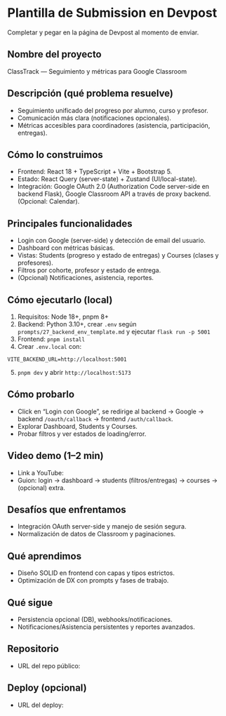 # Plantilla de Submission en Devpost

Completar y pegar en la página de Devpost al momento de enviar.

## Nombre del proyecto
ClassTrack — Seguimiento y métricas para Google Classroom

## Descripción (qué problema resuelve)
- Seguimiento unificado del progreso por alumno, curso y profesor.
- Comunicación más clara (notificaciones opcionales).
- Métricas accesibles para coordinadores (asistencia, participación, entregas).

## Cómo lo construimos
- Frontend: React 18 + TypeScript + Vite + Bootstrap 5.
- Estado: React Query (server-state) + Zustand (UI/local-state).
- Integración: Google OAuth 2.0 (Authorization Code server-side en backend Flask), Google Classroom API a través de proxy backend. (Opcional: Calendar).

## Principales funcionalidades
- Login con Google (server-side) y detección de email del usuario.
- Dashboard con métricas básicas.
- Vistas: Students (progreso y estado de entregas) y Courses (clases y profesores).
- Filtros por cohorte, profesor y estado de entrega.
- (Opcional) Notificaciones, asistencia, reportes.

## Cómo ejecutarlo (local)
1) Requisitos: Node 18+, pnpm 8+
2) Backend: Python 3.10+, crear `.env` según `prompts/27_backend_env_template.md` y ejecutar `flask run -p 5001`
3) Frontend: `pnpm install`
4) Crear `.env.local` con:
```
VITE_BACKEND_URL=http://localhost:5001
```
5) `pnpm dev` y abrir `http://localhost:5173`

## Cómo probarlo
- Click en “Login con Google”, se redirige al backend → Google → backend `/oauth/callback` → frontend `/auth/callback`.
- Explorar Dashboard, Students y Courses.
- Probar filtros y ver estados de loading/error.

## Video demo (1–2 min)
- Link a YouTube: <URL>
- Guion: login → dashboard → students (filtros/entregas) → courses → (opcional) extra.

## Desafíos que enfrentamos
- Integración OAuth server-side y manejo de sesión segura.
- Normalización de datos de Classroom y paginaciones.

## Qué aprendimos
- Diseño SOLID en frontend con capas y tipos estrictos.
- Optimización de DX con prompts y fases de trabajo.

## Qué sigue
- Persistencia opcional (DB), webhooks/notificaciones.
- Notificaciones/Asistencia persistentes y reportes avanzados.

## Repositorio
- URL del repo público: <URL>

## Deploy (opcional)
- URL del deploy: <URL>
